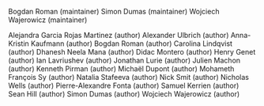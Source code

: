 Bogdan Roman (maintainer)
Simon Dumas (maintainer)
Wojciech Wajerowicz (maintainer)

Alejandra Garcia Rojas Martinez (author)
Alexander Ulbrich (author)
Anna-Kristin Kaufmann (author)
Bogdan Roman (author)
Carolina Lindqvist (author)
Dhanesh Neela Mana (author)
Didac Montero (author)
Henry Genet (author)
Ian Lavriushev (author)
Jonathan Lurie (author)
Julien Machon (author)
Kenneth Pirman (author)
Michaël Dupont (author)
Mohameth François Sy (author)
Natalia Stafeeva (author)
Nick Smit (author)
Nicholas Wells (author)
Pierre-Alexandre Fonta (author)
Samuel Kerrien (author)
Sean Hill (author)
Simon Dumas (author)
Wojciech Wajerowicz (author)
